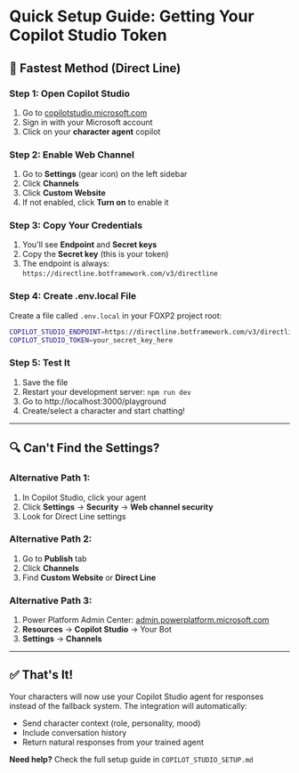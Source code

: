 # Quick Setup Guide: Getting Your Copilot Studio Token

## 🚀 Fastest Method (Direct Line)

### Step 1: Open Copilot Studio
1. Go to [copilotstudio.microsoft.com](https://copilotstudio.microsoft.com)
2. Sign in with your Microsoft account
3. Click on your **character agent** copilot

### Step 2: Enable Web Channel
1. Go to **Settings** (gear icon) on the left sidebar
2. Click **Channels**
3. Click **Custom Website** 
4. If not enabled, click **Turn on** to enable it

### Step 3: Copy Your Credentials
1. You'll see **Endpoint** and **Secret keys**
2. Copy the **Secret key** (this is your token)
3. The endpoint is always: `https://directline.botframework.com/v3/directline`

### Step 4: Create .env.local File
Create a file called `.env.local` in your FOXP2 project root:

```bash
COPILOT_STUDIO_ENDPOINT=https://directline.botframework.com/v3/directline
COPILOT_STUDIO_TOKEN=your_secret_key_here
```

### Step 5: Test It
1. Save the file
2. Restart your development server: `npm run dev`
3. Go to http://localhost:3000/playground
4. Create/select a character and start chatting!

---

## 🔍 Can't Find the Settings?

### Alternative Path 1:
1. In Copilot Studio, click your agent
2. Click **Settings** → **Security** → **Web channel security**
3. Look for Direct Line settings

### Alternative Path 2:
1. Go to **Publish** tab
2. Click **Channels**
3. Find **Custom Website** or **Direct Line**

### Alternative Path 3:
1. Power Platform Admin Center: [admin.powerplatform.microsoft.com](https://admin.powerplatform.microsoft.com)
2. **Resources** → **Copilot Studio** → Your Bot
3. **Settings** → **Channels**

---

## ✅ That's It!

Your characters will now use your Copilot Studio agent for responses instead of the fallback system. The integration will automatically:

- Send character context (role, personality, mood)
- Include conversation history
- Return natural responses from your trained agent

**Need help?** Check the full setup guide in `COPILOT_STUDIO_SETUP.md`
